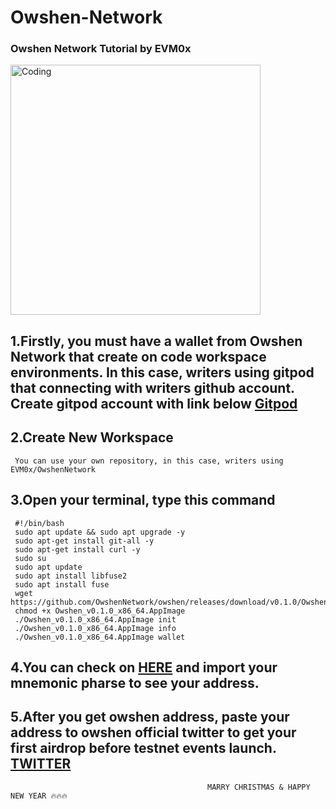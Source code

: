 # Owshen-Network
### Owshen Network Tutorial by EVM0x

<img align="center" alt="Coding" width="400" src="https://mir-s3-cdn-cf.behance.net/project_modules/hd/06f21a161921919.63cd7887d0a70.gif">

## 1.Firstly, you must have a wallet from Owshen Network that create on code workspace environments. In this case, writers using gitpod that connecting with writers github account. Create gitpod account with link below [Gitpod](https://https://www.gitpod.io)


## 2.Create New Workspace 
     You can use your own repository, in this case, writers using EVM0x/OwshenNetwork


## 3.Open your terminal, type this command
     #!/bin/bash 
     sudo apt update && sudo apt upgrade -y
     sudo apt-get install git-all -y
     sudo apt-get install curl -y
     sudo su
     sudo apt update
     sudo apt install libfuse2
     sudo apt install fuse
     wget https://github.com/OwshenNetwork/owshen/releases/download/v0.1.0/Owshen_v0.1.0_x86_64.AppImage
     chmod +x Owshen_v0.1.0_x86_64.AppImage
     ./Owshen_v0.1.0_x86_64.AppImage init
     ./Owshen_v0.1.0_x86_64.AppImage info
     ./Owshen_v0.1.0_x86_64.AppImage wallet

## 4.You can check on [HERE](http://127.0.0.1:9000) and import your mnemonic pharse to see your address.


## 5.After you get owshen address, paste your address to owshen official twitter to get your first airdrop before testnet events launch. [TWITTER](https://twitter.com/OwshenNetwork/status/1739258666199449979?t=YC4moHVHaCZfC96-ahMWvw&s=19)


                                                MARRY CHRISTMAS & HAPPY NEW YEAR 🔥🔥🔥
